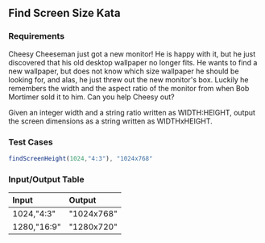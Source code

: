 ## Find Screen Size Kata

### Requirements 

Cheesy Cheeseman just got a new monitor! He is happy with it, but he just discovered that his old desktop wallpaper no longer fits. He wants to find a new wallpaper, but does not know which size wallpaper he should be looking for, and alas, he just threw out the new monitor's box. Luckily he remembers the width and the aspect ratio of the monitor from when Bob Mortimer sold it to him. Can you help Cheesy out?

Given an integer width and a string ratio written as WIDTH:HEIGHT, output the screen dimensions as a string written as WIDTHxHEIGHT.



### Test Cases

```JavaScript
findScreenHeight(1024,"4:3"), "1024x768"
```

### Input/Output Table

| Input                                          | Output |
| :--------------------------------------------- | :----- |
| 1024,"4:3"                           | "1024x768"  |
| 1280,"16:9"                           | "1280x720"  |

